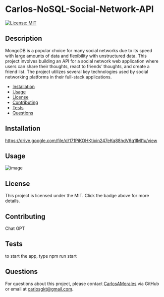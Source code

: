# Carlos-NoSQL-Social-Network-API

[![License: MIT](https://img.shields.io/badge/License-MIT-yellow.svg)](https://opensource.org/licenses/MIT)

## Description

MongoDB is a popular choice for many social networks due to its speed with large amounts of data and flexibility with unstructured data. This project involves building an API for a social network web application where users can share their thoughts, react to friends’ thoughts, and create a friend list. The project utilizes several key technologies used by social networking platforms in their full-stack applications.

- [Installation](#installation)
- [Usage](#usage)
- [License](#license)
- [Contributing](#contributing)
- [Tests](#tests)
- [Questions](#questions)

## Installation

https://drive.google.com/file/d/171PiKOHKtjxin247eKq88hdV6q1lMl1u/view

## Usage

![image](https://github.com/carlosamorales/Carlos-NoSQL-Social-Network-API/assets/7796766/b8f13ae0-4405-41c5-b0a7-75ad2ca5fb5b)


## License

This project is licensed under the MIT. Click the badge above for more details.

## Contributing

Chat GPT

## Tests

to start the app, type npm run start

## Questions

For questions about this project, please contact [CarlosAMorales](https://github.com/CarlosAMorales) via GitHub or email at carlosgkt@gmail.com.


